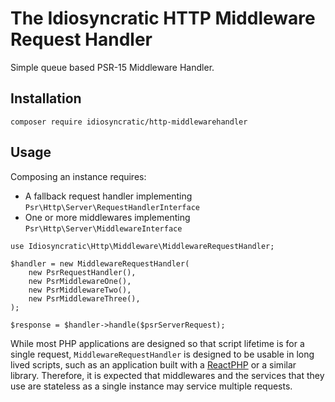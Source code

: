 # The Idiosyncratic HTTP Middleware Request Handler

Simple queue based PSR-15 Middleware Handler.


## Installation

```
composer require idiosyncratic/http-middlewarehandler
```

## Usage

Composing an instance requires:

- A fallback request handler implementing `Psr\Http\Server\RequestHandlerInterface`
- One or more middlewares implementing `Psr\Http\Server\MiddlewareInterface`

```
use Idiosyncratic\Http\Middleware\MiddlewareRequestHandler;

$handler = new MiddlewareRequestHandler(
    new PsrRequestHandler(),
    new PsrMiddlewareOne(),
    new PsrMiddlewareTwo(),
    new PsrMiddlewareThree(),
);

$response = $handler->handle($psrServerRequest);
```

While most PHP applications are designed so that script lifetime is for a single request, `MiddlewareRequestHandler` is designed to be usable in long lived scripts, such as an application built with a [ReactPHP](https://reactphp.org) or a similar library. Therefore, it is expected that middlewares and the services that they use are stateless as a single instance may service multiple requests.
